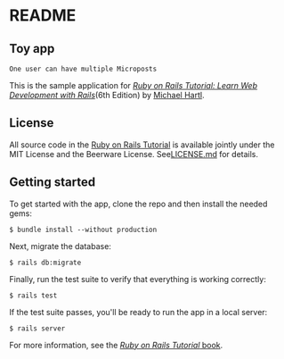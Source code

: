 # README

## Toy app
    One user can have multiple Microposts

This is the sample application for
[*Ruby on Rails Tutorial: Learn Web Development with Rails*](https://www.railstutorial.org/)(6th Edition) by [Michael Hartl](https://www.michaelhartl.com/).
## License
All source code in the [Ruby on Rails Tutorial](https://www.railstutorial.org/) is available jointly under the MIT License and the Beerware License. See[LICENSE.md](LICENSE.md) for details.

## Getting started
To get started with the app, clone the repo and then install
the needed gems:
```
$ bundle install --without production
```
Next, migrate the database:
```
$ rails db:migrate
```
Finally, run the test suite to verify that everything is
working correctly:
```
$ rails test
```
If the test suite passes, you'll be ready to run the app in a
local server:
```
$ rails server
```
For more information, see the
[*Ruby on Rails Tutorial* book](https://www.railstutorial.org/book).


